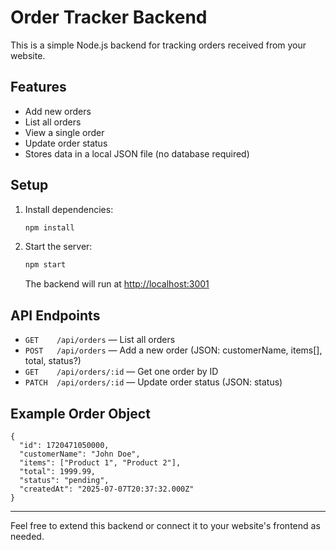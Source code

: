 # Order Tracker Backend

This is a simple Node.js backend for tracking orders received from your website.

## Features
- Add new orders
- List all orders
- View a single order
- Update order status
- Stores data in a local JSON file (no database required)

## Setup
1. Install dependencies:
   ```bash
   npm install
   ```
2. Start the server:
   ```bash
   npm start
   ```
   The backend will run at [http://localhost:3001](http://localhost:3001)

## API Endpoints
- `GET    /api/orders`           — List all orders
- `POST   /api/orders`           — Add a new order (JSON: customerName, items[], total, status?)
- `GET    /api/orders/:id`       — Get one order by ID
- `PATCH  /api/orders/:id`       — Update order status (JSON: status)

## Example Order Object
```
{
  "id": 1720471050000,
  "customerName": "John Doe",
  "items": ["Product 1", "Product 2"],
  "total": 1999.99,
  "status": "pending",
  "createdAt": "2025-07-07T20:37:32.000Z"
}
```

---
Feel free to extend this backend or connect it to your website's frontend as needed.
